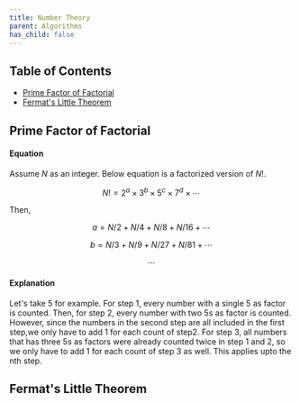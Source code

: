 ```yaml
---
title: Number Theory
parent: Algorithms
has_child: false
---
```

## Table of Contents
- [Prime Factor of Factorial](#1)
- [Fermat's Little Theorem](#2)

## Prime Factor of Factorial<a name="1"></a>
#### Equation
Assume $N$ as an integer. Below equation is a factorized version of $N!$.

$$ N! = 2^a\times3^b\times5^c\times7^d\times\cdots $$

Then,

$$ a = N/2 + N/4 + N/8 + N/16 + \cdots $$

$$ b = N/3 + N/9 + N/27 + N/81 + \cdots $$

$$ \cdots $$


#### Explanation
Let's take 5 for example. For step 1, every number with a single 5 as factor is counted. Then, for step 2,
every number with two 5s as factor is counted. However, since 
the numbers in the second step are all included in the first step,we only have to add 1 for each count of step2.
For step 3, all numbers that has three 5s as factors were already counted twice in step 1 and 2, so we only
have to add 1 for each count of step 3 as well. This applies upto the nth step.

## Fermat's Little Theorem <a name="2"></a>
